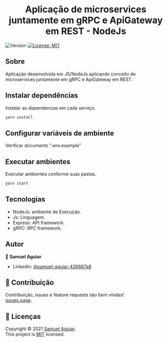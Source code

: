 <h1 align="center">Aplicação de microservices juntamente em gRPC e ApiGateway em REST - NodeJs</h1>
<p>
  <img alt="Version" src="https://img.shields.io/badge/version-1.0.0-blue.svg?cacheSeconds=2592000" />
  <a href="LICENSE" target="_blank">
    <img alt="License: MIT" src="https://img.shields.io/badge/License-MIT-yellow.svg" />
  </a>
</p>

## Sobre

Aplicação desenvolvida em JS/NodeJs aplicando conceito de microservices juntamente em gRPC e ApiGateway em REST.

## Instalar dependências

Instalar as dependencias em cada serviço.

```sh
yarn install
```
## Configurar variáveis de ambiente

Verificar documento ".env.example"

## Executar ambientes

Executar ambientes conforme suas pastas.

```sh
yarn start
```

## Tecnologias

* NodeJs: ambiente de Execução.
* Js: Linguagem.
* Express: API framework.
* gRPC: RPC framework.

## Autor

👤 **Samuel Aguiar**

* LinkedIn: [@samuel-aguiar-426687a8](https://linkedin.com/in/samuel-aguiar-426687a8)

## 🤝 Contribuição

Contribuição, issues e feature requests são bem vindas!<br />[issues page](https://github.com/samuelalex93/api-rest-node-solid/issues). 

## 📝 Licenças

Copyright © 2021 [Samuel Aguiar](https://github.com/samuelalex93).<br />
This project is [MIT](LICENSE) licensed.